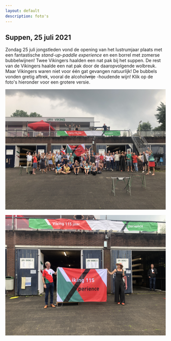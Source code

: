 ```yaml
---
layout: default
description: foto's
---
```


## Suppen, 25 juli 2021

Zondag 25 juli jongstleden vond de opening van het lustrumjaar plaats met een fantastische <em>stand-up-paddle experience</em> en een borrel met zomerse bubbelwijnen! Twee Vikingers haalden een nat pak bij het suppen. De rest van de Vikingers haalde een nat pak door de daaropvolgende wolbreuk. Maar Vikingers waren niet voor één gat gevangen natuurlijk! De bubbels vonden gretig aftrek, vooral de alcohol~~vrije~~ -houdende wijn! Klik op de foto's hieronder voor een grotere versie.

[![](lustrum_25juli_groepsfoto.JPG)](lustrum_25juli_groepsfoto.JPG)

[![](lustrum_25juli_steven_nieske.JPG)](lustrum_25juli_steven_nieske.JPG)










